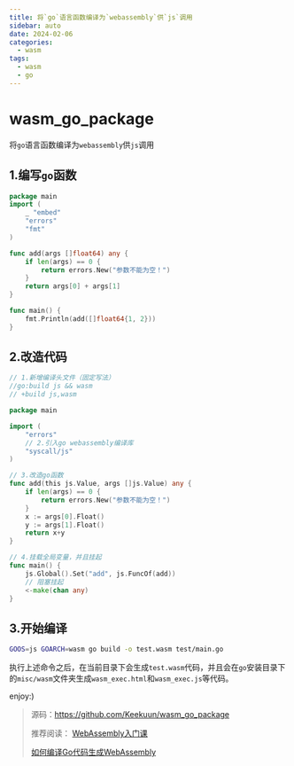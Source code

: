 ```yaml
---
title: 将`go`语言函数编译为`webassembly`供`js`调用
sidebar: auto
date: 2024-02-06
categories:
  - wasm
tags:
  - wasm
  - go
---
```


# wasm_go_package
将`go`语言函数编译为`webassembly`供`js`调用

## 1.编写`go`函数
```go
package main
import (
	_ "embed"
	"errors"
	"fmt"
)

func add(args []float64) any {
	if len(args) == 0 {
		return errors.New("参数不能为空！")
	}
	return args[0] + args[1]
}

func main() {
	fmt.Println(add([]float64{1, 2}))
}
```

## 2.改造代码
```go
// 1.新增编译头文件（固定写法）
//go:build js && wasm
// +build js,wasm

package main

import (
	"errors"
	// 2.引入go webassembly编译库
	"syscall/js"
)

// 3.改造go函数
func add(this js.Value, args []js.Value) any {
	if len(args) == 0 {
		return errors.New("参数不能为空！")
	}
	x := args[0].Float()
	y := args[1].Float()
	return x+y
}

// 4.挂载全局变量，并且挂起
func main() {
	js.Global().Set("add", js.FuncOf(add))
	// 阻塞挂起
	<-make(chan any)
}
```

## 3.开始编译
```bash
GOOS=js GOARCH=wasm go build -o test.wasm test/main.go
```
执行上述命令之后，在当前目录下会生成`test.wasm`代码，并且会在`go`安装目录下的`misc/wasm`文件夹生成`wasm_exec.html`和`wasm_exec.js`等代码。


enjoy:)

> 源码：https://github.com/Keekuun/wasm_go_package
> 
>  推荐阅读：
> [WebAssembly入门课](https://wasmdev.cn/course/)
> 
> [如何编译Go代码生成WebAssembly](https://wasmdev.cn/guide/get-started-go/how-to-compile-go-to-wasm.html)
